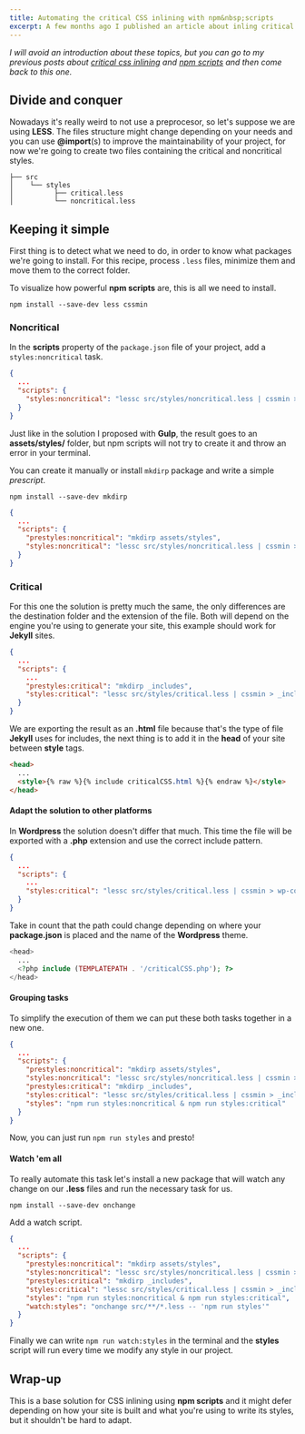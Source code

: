 ```yaml
---
title: Automating the critical CSS inlining with npm&nbsp;scripts
excerpt: A few months ago I published an article about inling critical CSS to improve content-first-pages performance and looking at the stats it became quite popular. Later I wrote another one about the benefits of using npm scripts when possible, so consider this a merge of both.
---
```


*I will avoid an introduction about these topics, but you can go to my previous posts about [critical css inlining](/2015/10/automating-the-critical-css-inlining-with-gulp) and [npm scripts](/2016/01/you-might-not-need-a-task-runner) and then come back to this one.*

## Divide and conquer

Nowadays it's really weird to not use a preprocesor, so let's suppose we are using **LESS**. The files structure might change depending on your needs and you can use **@import**(s) to improve the maintainability of your project, for now we're going to create two files containing the critical and noncritical styles.

```
├── src
│    └── styles
│          ├── critical.less
│          └── noncritical.less
```

## Keeping it simple

First thing is to detect what we need to do, in order to know what packages we're going to install. For this recipe, process `.less` files, minimize them and move them to the correct folder.

To visualize how powerful **npm scripts** are, this is all we need to install.

```
npm install --save-dev less cssmin
```

### Noncritical

In the **scripts** property of the `package.json` file of your project, add a `styles:noncritical` task.

```json
{
  ...
  "scripts": {
    "styles:noncritical": "lessc src/styles/noncritical.less | cssmin > assets/styles/site.css"
  }
}
```

Just like in the solution I proposed with **Gulp**, the result goes to an **assets/styles/** folder, but npm scripts will not try to create it and throw an error in your terminal.

You can create it manually or install `mkdirp` package and write a simple *prescript*.

```
npm install --save-dev mkdirp
```

```json
{
  ...
  "scripts": {
    "prestyles:noncritical": "mkdirp assets/styles",
    "styles:noncritical": "lessc src/styles/noncritical.less | cssmin > assets/styles/site.css"
  }
}
```

### Critical

For this one the solution is pretty much the same, the only differences are the destination folder and the extension of the file. Both will depend on the engine you're using to generate your site, this example should work for **Jekyll** sites.

```json
{
  ...
  "scripts": {
    ...
    "prestyles:critical": "mkdirp _includes",
    "styles:critical": "lessc src/styles/critical.less | cssmin > _includes/criticalCSS.html"
  }
}
```

We are exporting the result as an **.html** file because that's the type of file **Jekyll** uses for includes, the next thing is to add it in the **head** of your site between **style** tags.

```html
<head>
  ...
  <style>{% raw %}{% include criticalCSS.html %}{% endraw %}</style>
</head>
```

#### Adapt the solution to other platforms

In **Wordpress** the solution doesn't differ that much. This time the file will be exported with a **.php** extension and use the correct include pattern.

```json
{
  ...
  "scripts": {
    ...
    "styles:critical": "lessc src/styles/critical.less | cssmin > wp-content/themes/your_theme/criticalCSS.php"
  }
}
```

Take in count that the path could change depending on where your **package.json** is placed and the name of the **Wordpress** theme.

```php
<head>
  ...
  <?php include (TEMPLATEPATH . '/criticalCSS.php'); ?>
</head>
```

#### Grouping tasks

To simplify the execution of them we can put these both tasks together in a new one.

```json
{
  ...
  "scripts": {
    "prestyles:noncritical": "mkdirp assets/styles",
    "styles:noncritical": "lessc src/styles/noncritical.less | cssmin > assets/styles/site.css",
    "prestyles:critical": "mkdirp _includes",
    "styles:critical": "lessc src/styles/critical.less | cssmin > _includes/criticalCSS.html",
    "styles": "npm run styles:noncritical & npm run styles:critical"
  }
}
```

Now, you can just run `npm run styles` and presto!

#### Watch 'em all

To really automate this task let's install a new package that will watch any change on our **.less** files and run the necessary task for us.

```
npm install --save-dev onchange
```

Add a watch script.

```json
{
  ...
  "scripts": {
    "prestyles:noncritical": "mkdirp assets/styles",
    "styles:noncritical": "lessc src/styles/noncritical.less | cssmin > assets/styles/site.css",
    "prestyles:critical": "mkdirp _includes",
    "styles:critical": "lessc src/styles/critical.less | cssmin > _includes/criticalCSS.html",
    "styles": "npm run styles:noncritical & npm run styles:critical",
    "watch:styles": "onchange src/**/*.less -- 'npm run styles'"
  }
}
```

Finally we can write `npm run watch:styles` in the terminal and the **styles** script will run every time we modify any style in our project.

## Wrap-up

This is a base solution for CSS inlining using **npm scripts** and it might defer depending on how your site is built and what you're using to write its styles, but it shouldn't be hard to adapt.
